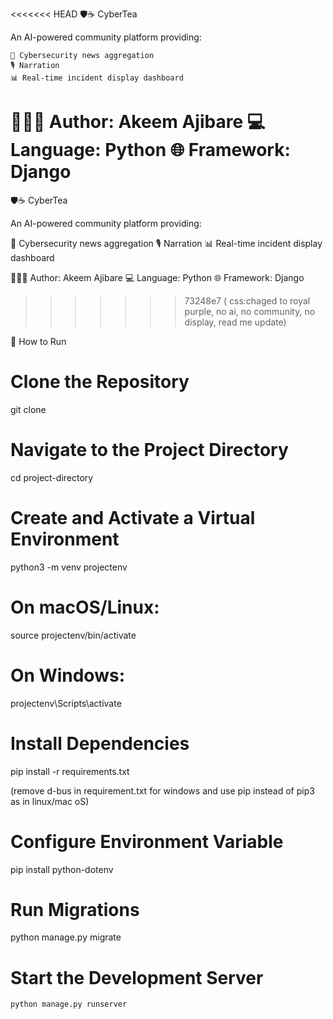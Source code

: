 <<<<<<< HEAD
🛡☕  CyberTea

An AI-powered community platform providing:

    📰 Cybersecurity news aggregation
    🎙️ Narration
    📊 Real-time incident display dashboard

👨🏾‍💻 Author: Akeem Ajibare
💻 Language: Python
🌐 Framework: Django
=======
🛡☕ CyberTea

An AI-powered community platform providing:

📰 Cybersecurity news aggregation
🎙️ Narration
📊 Real-time incident display dashboard

👨🏾‍💻 Author: Akeem Ajibare 💻 Language: Python 🌐 Framework: Django
>>>>>>> 73248e7 ( css:chaged to royal purple, no ai, no community, no display, read me update)

🚀 How to Run

# Clone the Repository

git clone <repo>

# Navigate to the Project Directory

cd project-directory

# Create and Activate a Virtual Environment

python3 -m venv projectenv

# On macOS/Linux:

source projectenv/bin/activate  
# On Windows: 

projectenv\Scripts\activate

# Install Dependencies
pip install -r requirements.txt 

(remove d-bus in requirement.txt for windows and use pip instead of pip3 as in linux/mac oS)

# Configure Environment Variable

pip install python-dotenv


# Run Migrations

python manage.py migrate

# Start the Development Server

    python manage.py runserver

